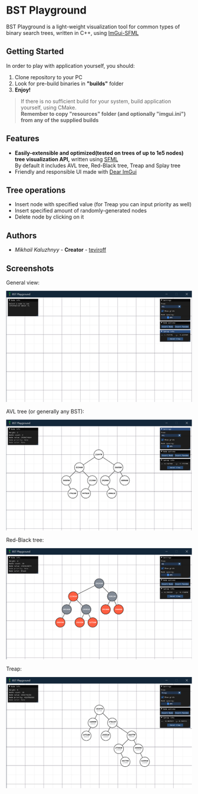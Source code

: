 # BST Playground
BST Playground is a light-weight visualization tool for common types of binary search trees, written in C++, using [ImGui-SFML](https://github.com/SFML/imgui-sfml)

## Getting Started
In order to play with application yourself, you should:
1. Clone repository to your PC
2. Look for pre-build binaries in **"builds"** folder
3. **Enjoy!**

> If there is no sufficient build for your system, build application yourself, using CMake.  
**Remember to copy "resources" folder (and optionally "imgui.ini") from any of the supplied builds**

## Features
* **Easily-extensible and optimized(tested on trees of up to 1e5 nodes) tree visualization API,** written using [SFML](https://github.com/SFML/SFML)  
By default it includes AVL tree, Red-Black tree, Treap and Splay tree
* Friendly and responsible UI made with [Dear ImGui](https://github.com/ocornut/imgui)

## Tree operations
* Insert node with specified value (for Treap you can input priority as well)
* Insert specified amount of randomly-generated nodes
* Delete node by clicking on it

## Authors
* *Mikhail Kaluzhnyy* - **Creator** - [teviroff](https://github.com/teviroff)

## Screenshots
General view:

![general.png](./screenshots/general.png)

AVL tree (or generally any BST):

![avl.png](./screenshots/avl.png)

Red-Black tree:

![rb.png](./screenshots/rb.png)

Treap:

![treap.png](./screenshots/treap.png)

